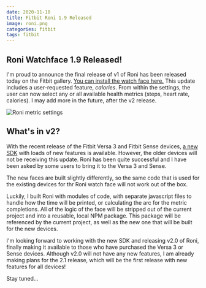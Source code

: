 ```yaml
---
date: 2020-11-10
title: Fitbit Roni 1.9 Released
image: roni.png
categories: fitbit
tags: fitbit
---
```


## Roni Watchface 1.9 Released!

I'm proud to announce the final release of v1 of Roni has been released today 
on the Fitbit gallery.  [You can install the watch face here.](https://gallery.fitbit.com/details/19a118e0-3070-4f00-b76b-345d02853c70)
This update includes a user-requested feature, *calories*.  From within the settings, the user can now select any or all
available health metrics (steps, heart rate, calories).  I may add more in the future, after the v2 release.

![Roni metric settings](/assets/images/roni-metric-settings.jpg)

## What's in v2?

With the recent release of the Fitbit Versa 3 and Fitbit Sense devices, 
[a new SDK](https://dev.fitbit.com/blog/2020-09-24-announcing-fitbit-os-sdk-5.0) 
with loads of new features is available.  However, the older devices will not be receiving
this update.  Roni has been quite successful and I have been asked by some users to bring
it to the Versa 3 and Sense.

The new faces are built slightly differently, so the same code that is used for the existing
devices for thr Roni watch face will not work out of the box.

Luckily, I built Roni with modules of code, with separate javascript files to handle how the time
will be printed, or calculating the arc for the metric completions.  All of the logic of the 
face will be stripped out of the current project and into a reusable, local NPM package.
This package will be referenced by the current project, as well as the new one that will be built
for the new devices.

I'm looking forward to working with the new SDK and releasing v2.0 of Roni, finally making it available
to those who have purchased the Versa 3 or Sense devices.  Although v2.0 will not have any new features,
I am already making plans for the 2.1 release, which will be the first release with new features for all
devices!

Stay tuned...
